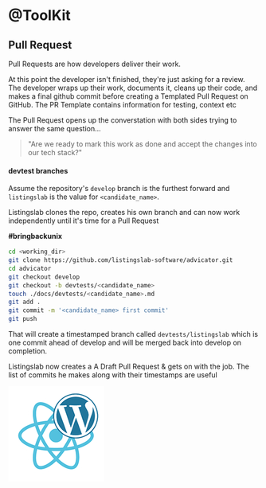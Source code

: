 # @ToolKit

## Pull Request 

Pull Requests are how developers deliver their work. 

At this point the developer isn't finished, they're just asking for a review. 
The developer wraps up their work, documents it, cleans up their code, 
and makes a final github commit before creating a Templated Pull Request on GitHub. 
The PR Template contains information for testing, context etc 

The Pull Request opens up the converstation with both sides trying to 
answer the same question...

> "Are we ready to mark this work as done and accept the changes into our tech stack?"

#### devtest branches

Assume the repository's `develop` branch is the furthest forward and 
`listingslab` is the value for `<candidate_name>`. 

Listingslab clones the repo, creates his own branch and can now work 
independently until it's time for a Pull Request

__#bringbackunix__

```bash
cd <working_dir>
git clone https://github.com/listingslab-software/advicator.git
cd advicator
git checkout develop
git checkout -b devtests/<candidate_name>
touch ./docs/devtests/<candidate_name>.md
git add .
git commit -m '<candidate_name> first commit'
git push
```
That will create a timestamped branch called `devtests/listingslab` 
which is one commit ahead of develop and will be merged back into develop on completion. 

Listingslab now creates a A Draft Pull Request & gets on with the job. 
The list of commits he makes along with their timestamps are useful

![Listingslab @ToolKit](../png/react_wordpress.png)